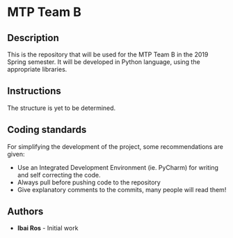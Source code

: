 # MTP Team B

## Description
This is the repository that will be used for the MTP Team B in the 2019 Spring semester. It will be developed in Python language, using the appropriate libraries.

## Instructions
The structure is yet to be determined.

## Coding standards
For simplifying the development of the project, some recommendations are given:

  * Use an Integrated Development Environment (ie. PyCharm) for writing and self correcting the code.
  * Always pull before pushing code to the repository
  * Give explanatory comments to the commits, many people will read them!
  
## Authors
  * **Ibai Ros** - Initial work
